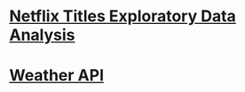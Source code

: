 # [Netflix Titles Exploratory Data Analysis](https://github.com/tgut5510/Python/blob/6162b09620736269e8a9e9ef8b0665ec495c06dd/Netflix%20Titles/Netflix%20Titles.ipynb)






# [Weather API](https://github.com/tgut5510/Python/blob/58edb6df3ff8f62e7037960ea42277d710d55724/Weather.py)
